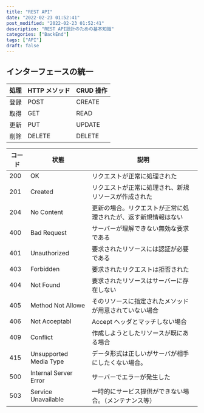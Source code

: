 ```yaml
---
title: "REST API"
date: "2022-02-23 01:52:41"
post_modified: "2022-02-23 01:52:41"
description: "REST API設計のための基本知識"
categories: ["BackEnd"]
tags: ["API"]
draft: false
---
```


## インターフェースの統一

| 処理  | HTTP メソッド | CRUD 操作 |
|-----|-----------|---------|
| 登録  | POST      | CREATE  |
| 取得  | GET       | READ    |
| 更新  | PUT       | UPDATE  |
| 削除  | DELETE    | DELETE  |

| コード | 状態                     | 説明                              |
|-----|------------------------|---------------------------------|
| 200 | OK                     | リクエストが正常に処理された                  |
| 201 | Created                | リクエストが正常に処理され、新規リソースが作成された      |
| 204 | No Content             | 更新の場合。リクエストが正常に処理されたが、返す新規情報はない |
| 400 | Bad Request            | サーバーが理解できない無効な要求である             |
| 401 | Unauthorized           | 要求されたリソースには認証が必要である             |
| 403 | Forbidden              | 要求されたリクエストは拒否された                |
| 404 | Not Found              | 要求されたリソースはサーバーに存在しない            |
| 405 | Method Not Allowe      | そのリソースに指定されたメソッドが用意されていない場合     |
| 406 | Not Acceptabl          | Accept ヘッダとマッチしない場合             |
| 409 | Conflict               | 作成しようとしたリソースが既にある場合             |
| 415 | Unsupported Media Type | データ形式は正しいがサーバが相手にしたくない場合。       |
| 500 | Internal Server Error  | サーバーでエラーが発生した                   |
| 503 | Service Unavailable    | 一時的にサービス提供ができない場合。（メンテナンス等）     |
